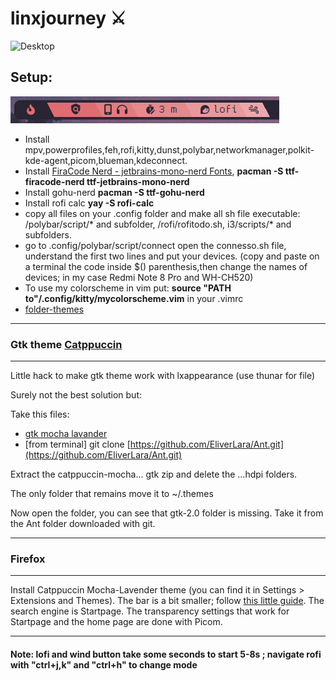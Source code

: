# linxjourney ⚔️
![Desktop](unito.png)
## Setup: 
![Desktop](bar1.png)
* Install mpv,powerprofiles,feh,rofi,kitty,dunst,polybar,networkmanager,polkit-kde-agent,picom,blueman,kdeconnect.
* Install [FiraCode Nerd - jetbrains-mono-nerd Fonts](https://www.nerdfonts.com/font-downloads), **pacman -S ttf-firacode-nerd ttf-jetbrains-mono-nerd**
* Install gohu-nerd **pacman -S ttf-gohu-nerd**
* Install rofi calc **yay -S rofi-calc**
* copy all files on your .config folder and make all sh file executable: /polybar/script/* and subfolder, /rofi/rofitodo.sh, i3/scripts/* and subfolders.
* go to .config/polybar/script/connect open the connesso.sh file, understand the first two lines and put your devices. (copy and paste on a terminal the code inside $() parenthesis,then change the names of devices; in my case Redmi Note 8 Pro and WH-CH520)
* To use my colorscheme in vim put:  **source "PATH to"/.config/kitty/mycolorscheme.vim** in your .vimrc
* [folder-themes](https://github.com/catppuccin/papirus-folders)

---
### Gtk theme [Catppuccin](https://aur.archlinux.org/packages/catppuccin-gtk-theme-mocha)
---
Little hack to make gtk theme work with lxappearance (use thunar for file)

Surely not the best solution but:

Take this files:

* [gtk mocha lavander](https://github.com/catppuccin/gtk/releases/download/v1.0.2/catppuccin-mocha-lavender-standard+default.zip)
* \[from terminal\] git clone [https://github.com/EliverLara/Ant.git](https://github.com/EliverLara/Ant.git)

Extract the catppuccin-mocha... gtk zip and delete the ...hdpi folders.

The only folder that remains move it to \~/.themes

Now open the folder, you can see that gtk-2.0 folder is missing. Take it from the Ant folder downloaded with git.

---
### Firefox
---
Install Catppuccin Mocha-Lavender theme (you can find it in Settings > Extensions and Themes). The bar is a bit smaller; follow [this little guide](https://support.mozilla.org/bm/questions/1340443). The search engine is Startpage. The transparency settings that work for Startpage and the home page are done with Picom.

---
#### Note: lofi and wind button take some seconds to start 5-8s ; navigate rofi with "ctrl+j,k" and "ctrl+h" to change mode
